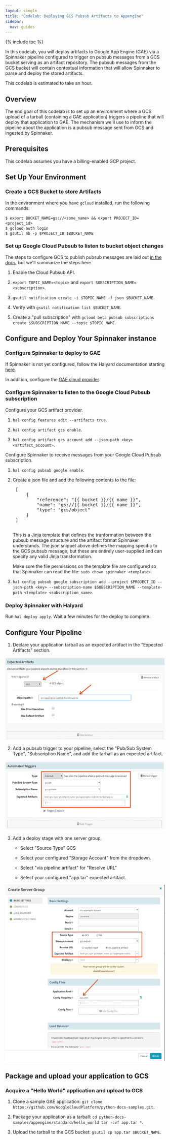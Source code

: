```yaml
---
layout: single
title: "Codelab: Deploying GCS Pubsub Artifacts to Appengine"
sidebar:
  nav: guides
---
```


{% include toc %}

In this codelab, you will deploy artifacts to Google App Engine (GAE) via a Spinnaker pipeline
configured to trigger on pubsub messages from a GCS bucket serving as an artifact repository.
The pubsub messages from the GCS bucket will contain contextual information that will allow
Spinnaker to parse and deploy the stored artifacts.

This codelab is estimated to take an hour.

## Overview

The end goal of this codelab is to set up an environment where a GCS upload of a tarball
(containing a GAE application) triggers a pipeline that will deploy that application to
GAE. The mechanism we'll use to inform the pipeline about the application is a pubsub message
sent from GCS and ingested by Spinnaker.

## Prerequisites

This codelab assumes you have a billing-enabled GCP project.

## Set Up Your Environment

### Create a GCS Bucket to store Artifacts

In the environment where you have `gcloud` installed, run the following commands:

```
$ export BUCKET_NAME=gs://<some_name> && export PROJECT_ID=<project_id>
$ gcloud auth login
$ gsutil mb -p $PROJECT_ID $BUCKET_NAME
```

### Set up Google Cloud Pubsub to listen to bucket object changes

The steps to configure GCS to publish pubsub messages are laid out [in the docs](https://cloud.google.com/storage/docs/reporting-changes), but we'll summarize the steps here.

1. Enable the Cloud Pubsub API.

2. `export TOPIC_NAME=<topic>` and `export SUBSCRIPTION_NAME=<subscription>`.

3. `gsutil notification create -t $TOPIC_NAME -f json $BUCKET_NAME`.

4. Verify with `gsutil notification list $BUCKET_NAME`.

5. Create a "pull subscription" with `gcloud beta pubsub subscriptions create $SUBSCRIPTION_NAME --topic $TOPIC_NAME`.

## Configure and Deploy Your Spinnaker instance

### Configure Spinnaker to deploy to GAE

If Spinnaker is not yet configured, follow the Halyard documentation starting [here](https://www.spinnaker.io/setup/quickstart/halyard-gce/). 

In addition, configure the [GAE cloud provider](https://www.spinnaker.io/setup/providers/appengine/).

### Configure Spinnaker to listen to the Google Cloud Pubsub subscription

Configure your GCS artifact provider.

1. `hal config features edit --artifacts true`.

2. `hal config artifact gcs enable`.

3. `hal config artifact gcs account add --json-path <key> <artifact_account>`.

Configure Spinnaker to receive messages from your Google Cloud Pubsub subscription.

1. `hal config pubsub google enable`.

2. Create a json file and add the following contents to the file:

    <pre>
    [
        {
            "reference": "&#123;&#123; bucket &#125;&#125;/&#123;&#123; name &#125;&#125;",
            "name": "gs://&#123;&#123; bucket &#125;&#125;/&#123;&#123; name &#125;&#125;",
            "type": "gcs/object"
        }
    ]
    </pre>

    This is a [Jinja](http://jinja.pocoo.org/docs/2.9/) template that defines the tranformation between the pubsub message structure and the artifact format
    Spinnaker understands. The json snippet above defines the mapping specific to the GCS pubsub message, but these are entirely
    user-supplied and can specify any valid Jinja transformation.

    Make sure the file permissions on the template file are configured so that Spinnaker can read the file: `sudo chown spinnaker <template>`.

3. `hal config pubsub google subscription add --project $PROJECT_ID --json-path <key> --subscription-name $SUBSCRIPTION_NAME --template-path <template> <subscription_name>`.

### Deploy Spinnaker with Halyard

Run `hal deploy apply`. Wait a few minutes for the deploy to complete.

## Configure Your Pipeline

1. Declare your application tarball as an expected artifact in the "Expected Artifacts" section.

![Declare expected artifact](images/01_expected_artifacts.png)

2. Add a pubsub trigger to your pipeline, select the "Pub/Sub System Type", "Subscription Name", and add the tarball as an expected
artifact.

![Trigger configuration](images/02_trigger_config.png)

3. Add a deploy stage with one server group.

    - Select "Source Type" GCS

    - Select your configured "Storage Account" from the dropdown.

    - Select "via pipeline artifact" for "Resolve URL"

    - Select your configured "app.tar" expected artifact.

![Deployment configuration](images/03_deploy_config.png)

## Package and upload your application to GCS

### Acquire a "Hello World" application and upload to GCS

1. Clone a sample GAE application: `git clone https://github.com/GoogleCloudPlatform/python-docs-samples.git`.

2. Package your application as a tarball: `cd python-docs-samples/appengine/standard/hello_world tar -cvf app.tar *`.

3. Upload the tarball to the GCS bucket: `gsutil cp app.tar $BUCKET_NAME`.
